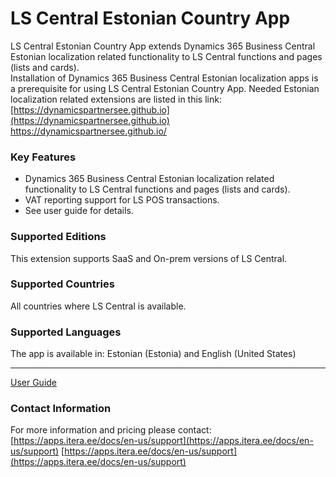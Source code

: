 # LS Central Estonian Country App
LS Central Estonian Country App extends Dynamics 365 Business Central Estonian localization related functionality to LS Central functions and pages (lists and cards).  
Installation of Dynamics 365 Business Central Estonian localization apps is a prerequisite for using LS Central Estonian Country App. Needed Estonian localization related extensions are listed in this link:
[https://dynamicspartnersee.github.io](https://dynamicspartnersee.github.io)
https://dynamicspartnersee.github.io/

### Key Features
* Dynamics 365 Business Central Estonian localization related functionality to LS Central functions and pages (lists and cards).
* VAT reporting support for LS POS transactions.
* See user guide for details.



### Supported Editions
This extension supports SaaS and On-prem versions of LS Central.

### Supported Countries
All countries where LS Central is available.

### Supported Languages
The app is available in: Estonian (Estonia) and English (United States)

---

[User Guide](help.md)

### Contact Information
For more information and pricing please contact:  
[https://apps.itera.ee/docs/en-us/support](https://apps.itera.ee/docs/en-us/support)
[https://apps.itera.ee/docs/en-us/support](https://apps.itera.ee/docs/en-us/support)
